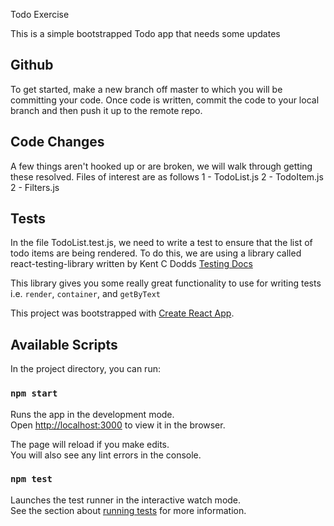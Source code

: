Todo Exercise

This is a simple bootstrapped Todo app that needs some updates

## Github
To get started, make a new branch off master to which you will be committing your code. Once code is written, commit the code to your local branch and then push it up to the remote repo.

## Code Changes
A few things aren't hooked up or are broken, we will walk through getting these resolved. Files of interest are as follows
1 - TodoList.js
2 - TodoItem.js
2 - Filters.js

## Tests
In the file TodoList.test.js, we need to write a test to ensure that the list of todo items are being rendered.
To do this, we are using a library called react-testing-library written by Kent C Dodds [Testing Docs](https://github.com/kentcdodds/react-testing-library)

This library gives you some really great functionality to use for writing tests i.e. `render`, `container`, and `getByText`




This project was bootstrapped with [Create React App](https://github.com/facebook/create-react-app).

## Available Scripts

In the project directory, you can run:

### `npm start`

Runs the app in the development mode.<br>
Open [http://localhost:3000](http://localhost:3000) to view it in the browser.

The page will reload if you make edits.<br>
You will also see any lint errors in the console.

### `npm test`

Launches the test runner in the interactive watch mode.<br>
See the section about [running tests](https://facebook.github.io/create-react-app/docs/running-tests) for more information.
